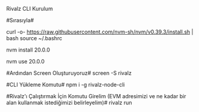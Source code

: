 Rivalz CLI Kurulum


#Sırasıyla#      

curl -o- https://raw.githubusercontent.com/nvm-sh/nvm/v0.39.3/install.sh | bash
source ~/.bashrc



nvm install 20.0.0


nvm use 20.0.0

#Ardından Screen Oluşturuyoruz#
screen -S rivalz

#CLI Yükleme Komutu#
npm i -g rivalz-node-cli

#Rivalz'ı Çalıştırmak İçin Komutu Girelim (EVM adresimizi ve ne kadar bir alan kullanmak istediğimizi belirleyelim)#
rivalz run

